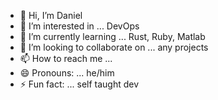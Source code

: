 - 👋 Hi, I’m Daniel 
- 👀 I’m interested in ... DevOps
- 🌱 I’m currently learning ... Rust, Ruby, Matlab
- 💞️ I’m looking to collaborate on ... any projects 
- 📫 How to reach me ...
- 😄 Pronouns: ... he/him
- ⚡ Fun fact: ... self taught dev

<!---
efedevd/efedevd is a ✨ special ✨ repository because its `README.md` (this file) appears on your GitHub profile.
You can click the Preview link to take a look at your changes.
--->
